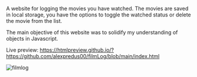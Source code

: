 A website for logging the movies you have watched. The movies are saved in local storage, you have the options to toggle the watched status or delete the movie from the list.

The main objective of this website was to solidify my understanding of objects in Javascript.

Live preview: https://htmlpreview.github.io/?https://github.com/alexpredus00/filmLog/blob/main/index.html


![filmlog](https://user-images.githubusercontent.com/60524964/212148981-1323be67-e899-4db7-952a-3a33ec817e4f.png)
